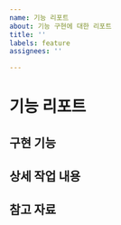 ```yaml
---
name: 기능 리포트
about: 기능 구현에 대한 리포트
title: ''
labels: feature
assignees: ''

---
```


# 기능 리포트
## 구현 기능

## 상세 작업 내용

## 참고 자료
